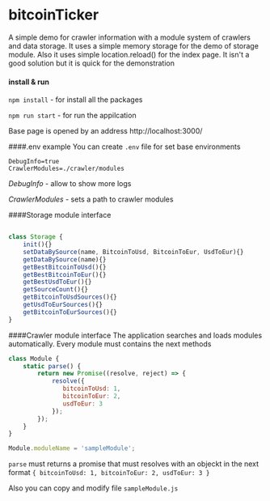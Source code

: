# bitcoinTicker

A simple demo for crawler information with a module system of crawlers and data storage. 
It uses a simple memory storage for the demo of storage module. Also it uses simple location.reload() for the index page. 
It isn't a good solution but it is quick for the demonstration

#### install & run
`npm install` - for install all the packages  

`npm run start` - for run the appilcation 

Base page is opened by an address http://localhost:3000/


####.env example
You can create `.env` file for set base environments 
```
DebugInfo=true
CrawlerModules=./crawler/modules
```
_DebugInfo_ - allow to show more logs

_CrawlerModules_ - sets a path to crawler modules


####Storage module interface
```javascript

class Storage {
    init(){}
    setDataBySource(name, BitcoinToUsd, BitcoinToEur, UsdToEur){}
    getDataBySource(name){}
    getBestBitcoinToUsd(){}
    getBestBitcoinToEur(){}
    getBestUsdToEur(){}
    getSourceCount(){}
    getBitcoinToUsdSources(){}
    getUsdToEurSources(){}
    getBitcoinToEurSources(){}
}
```

####Crawler module interface
The application searches and loads modules automatically. Every module must contains the next methods

```javascript
class Module {
    static parse() {
        return new Promise((resolve, reject) => {
            resolve({
               bitcoinToUsd: 1,
               bitcoinToEur: 2,
               usdToEur: 3
            });
        });
    }
}

Module.moduleName = 'sampleModule';
```
`parse` must returns a promise that must resolves with an objeckt in the next format
`{ bitcoinToUsd: 1, bitcoinToEur: 2, usdToEur: 3 }`

Also you can copy and modify file `sampleModule.js` 